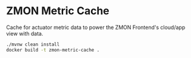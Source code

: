 ZMON Metric Cache
=================

Cache for actuator metric data to power the ZMON Frontend's cloud/app view with data.

```bash
./mvnw clean install
docker build -t zmon-metric-cache .
```
